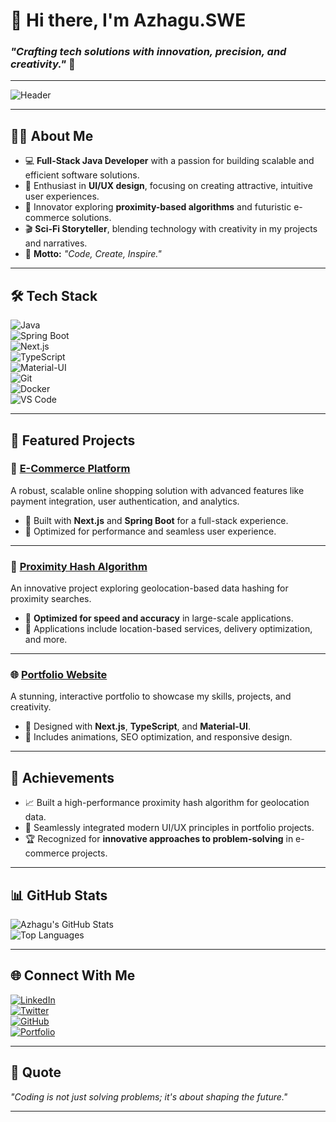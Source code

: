 # 👋 Hi there, I'm **Azhagu.SWE**  

### *"Crafting tech solutions with innovation, precision, and creativity."* 🚀  

---

![Header](https://your-banner-link-here.com/banner.png)

---

## 👨‍💻 About Me  

- 💻 **Full-Stack Java Developer** with a passion for building scalable and efficient software solutions.  
- 🌟 Enthusiast in **UI/UX design**, focusing on creating attractive, intuitive user experiences.  
- 🚀 Innovator exploring **proximity-based algorithms** and futuristic e-commerce solutions.  
- 🎬 **Sci-Fi Storyteller**, blending technology with creativity in my projects and narratives.  
- 🌟 **Motto:** *"Code, Create, Inspire."*  

---

## 🛠️ Tech Stack  

![Java](https://img.shields.io/badge/Java-%23ED8B00.svg?style=flat-square&logo=openjdk&logoColor=white)  
![Spring Boot](https://img.shields.io/badge/SpringBoot-%236DB33F.svg?style=flat-square&logo=spring&logoColor=white)  
![Next.js](https://img.shields.io/badge/Next.js-%23000000.svg?style=flat-square&logo=nextdotjs&logoColor=white)  
![TypeScript](https://img.shields.io/badge/TypeScript-%23007ACC.svg?style=flat-square&logo=typescript&logoColor=white)  
![Material-UI](https://img.shields.io/badge/Material--UI-%230081CB.svg?style=flat-square&logo=mui&logoColor=white)  
![Git](https://img.shields.io/badge/Git-%23F05032.svg?style=flat-square&logo=git&logoColor=white)  
![Docker](https://img.shields.io/badge/Docker-%230db7ed.svg?style=flat-square&logo=docker&logoColor=white)  
![VS Code](https://img.shields.io/badge/VS%20Code-%23007ACC.svg?style=flat-square&logo=visualstudiocode&logoColor=white)  

---

## 🌟 Featured Projects  

### 🚀 **[E-Commerce Platform](https://github.com/azhagu-swe/e-commerce)**  
A robust, scalable online shopping solution with advanced features like payment integration, user authentication, and analytics.  

- 🔹 Built with **Next.js** and **Spring Boot** for a full-stack experience.  
- 🔹 Optimized for performance and seamless user experience.  

---

### 📍 **[Proximity Hash Algorithm](https://github.com/azhagu-swe/proximity-hash)**  
An innovative project exploring geolocation-based data hashing for proximity searches.  

- 🔹 **Optimized for speed and accuracy** in large-scale applications.  
- 🔹 Applications include location-based services, delivery optimization, and more.  

---

### 🌐 **[Portfolio Website](https://github.com/azhagu-swe/portfolio)**  
A stunning, interactive portfolio to showcase my skills, projects, and creativity.  

- 🔹 Designed with **Next.js**, **TypeScript**, and **Material-UI**.  
- 🔹 Includes animations, SEO optimization, and responsive design.  

---

## 💎 Achievements  

- 📈 Built a high-performance proximity hash algorithm for geolocation data.  
- 🔄 Seamlessly integrated modern UI/UX principles in portfolio projects.  
- 🏆 Recognized for **innovative approaches to problem-solving** in e-commerce projects.  

---

## 📊 GitHub Stats  

![Azhagu's GitHub Stats](https://github-readme-stats.vercel.app/api?username=azhagu-swe&show_icons=true&theme=radical)  
![Top Languages](https://github-readme-stats.vercel.app/api/top-langs/?username=azhagu-swe&layout=compact&theme=radical)  

---

## 🌐 Connect With Me  

[![LinkedIn](https://img.shields.io/badge/LinkedIn-%230077B5.svg?style=flat-square&logo=linkedin&logoColor=white)](https://linkedin.com/in/azhagu379)  
[![Twitter](https://img.shields.io/badge/Twitter-%231DA1F2.svg?style=flat-square&logo=twitter&logoColor=white)](https://twitter.com/azhagu-swe)  
[![GitHub](https://img.shields.io/badge/GitHub-%23181717.svg?style=flat-square&logo=github&logoColor=white)](https://github.com/azhagu-swe)  
[![Portfolio](https://img.shields.io/badge/Portfolio-%23F4B400.svg?style=flat-square&logo=google-chrome&logoColor=white)](https://azhagu-swe.github.io/portfolio/)  

---

## 💯 Quote  

*"Coding is not just solving problems; it's about shaping the future."*  

---
